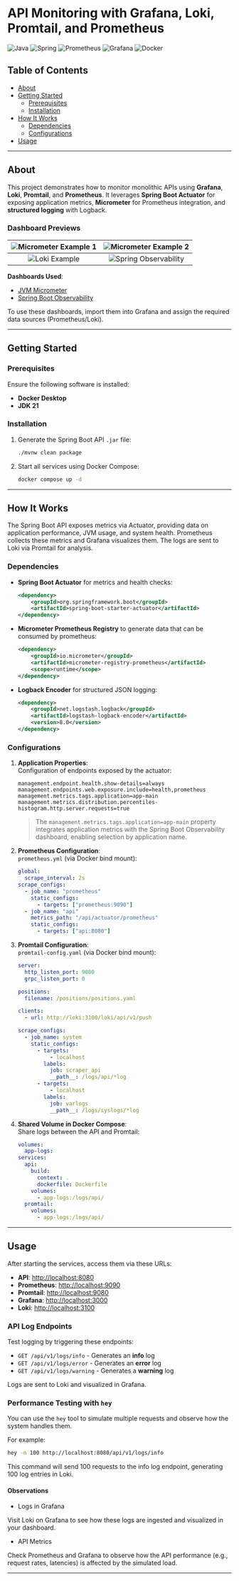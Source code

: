 # API Monitoring with Grafana, Loki, Promtail, and Prometheus

![Java](https://img.shields.io/badge/java-%23ED8B00.svg?style=for-the-badge&logo=openjdk&logoColor=white)
![Spring](https://img.shields.io/badge/spring-%236DB33F.svg?style=for-the-badge&logo=spring&logoColor=white)
![Prometheus](https://img.shields.io/badge/Prometheus-E6522C?style=for-the-badge&logo=Prometheus&logoColor=white)
![Grafana](https://img.shields.io/badge/grafana-%23F46800.svg?style=for-the-badge&logo=grafana&logoColor=white) ![Docker](https://img.shields.io/badge/docker-%230db7ed.svg?style=for-the-badge&logo=docker&logoColor=white)

## Table of Contents

- [About](#about)
- [Getting Started](#getting-started)
  - [Prerequisites](#prerequisites)
  - [Installation](#installation)
- [How It Works](#how-it-works)
  - [Dependencies](#dependencies)
  - [Configurations](#configurations)
- [Usage](#usage)

---

## About

This project demonstrates how to monitor monolithic APIs using **Grafana**, **Loki**, **Promtail**, and **Prometheus**. It leverages **Spring Boot Actuator** for exposing application metrics, **Micrometer** for Prometheus integration, and **structured logging** with Logback.

### Dashboard Previews

| ![Micrometer Example 1](img/micrometer_01.png) | ![Micrometer Example 2](img/micrometer_02.png) |
|:---------------------------------------------:|:---------------------------------------------:|
| ![Loki Example](img/loki_01.png)              | ![Spring Observability](img/spring_observability_01.png) |

**Dashboards Used**:  
- [JVM Micrometer](https://grafana.com/grafana/dashboards/4701-jvm-micrometer/)  
- [Spring Boot Observability](https://grafana.com/grafana/dashboards/17175-spring-boot-observability/)  

To use these dashboards, import them into Grafana and assign the required data sources (Prometheus/Loki).

---

## Getting Started

### Prerequisites

Ensure the following software is installed:

- **Docker Desktop**  
- **JDK 21**

### Installation

1. Generate the Spring Boot API `.jar` file:
   ```bash
   ./mvnw clean package
   ```

2. Start all services using Docker Compose:
   ```bash
   docker compose up -d
   ```

---

## How It Works

The Spring Boot API exposes metrics via Actuator, providing data on application performance, JVM usage, and system health.
Prometheus collects these metrics and Grafana visualizes them. The logs are sent to Loki via Promtail for analysis.

### Dependencies

- **Spring Boot Actuator** for metrics and health checks:
  ```xml
  <dependency>
      <groupId>org.springframework.boot</groupId>
      <artifactId>spring-boot-starter-actuator</artifactId>
  </dependency>
  ```

- **Micrometer Prometheus Registry** to generate data that can be consumed by prometheus:
  ```xml
  <dependency>
      <groupId>io.micrometer</groupId>
      <artifactId>micrometer-registry-prometheus</artifactId>
      <scope>runtime</scope>
  </dependency>
  ```

- **Logback Encoder** for structured JSON logging:
  ```xml
  <dependency>
      <groupId>net.logstash.logback</groupId>
      <artifactId>logstash-logback-encoder</artifactId>
      <version>8.0</version>
  </dependency>
  ```

### Configurations

1. **Application Properties**:  
   Configuration of endpoints exposed by the actuator:
   ```properties
   management.endpoint.health.show-details=always
   management.endpoints.web.exposure.include=health,prometheus
   management.metrics.tags.application=app-main
   management.metrics.distribution.percentiles-histogram.http.server.requests=true
   ```
   > The `management.metrics.tags.application=app-main` property integrates application metrics with the Spring Boot Observability dashboard, enabling selection by application name.

2. **Prometheus Configuration**:  
   `prometheus.yml` (via Docker bind mount):
   ```yaml
   global:
     scrape_interval: 2s
   scrape_configs:
     - job_name: "prometheus"
       static_configs:
         - targets: ["prometheus:9090"]
     - job_name: "api"
       metrics_path: "/api/actuator/prometheus"
       static_configs:
         - targets: ["api:8080"]
   ```

3. **Promtail Configuration**:  
   `promtail-config.yaml` (via Docker bind mount):
   ```yaml
   server:
     http_listen_port: 9080
     grpc_listen_port: 0

   positions:
     filename: /positions/positions.yaml

   clients:
     - url: http://loki:3100/loki/api/v1/push

   scrape_configs:
     - job_name: system
       static_configs:
         - targets: 
             - localhost
           labels:
             job: scraper_api
             __path__: /logs/api/*log
         - targets: 
             - localhost
           labels:
             job: varlogs
             __path__: /logs/syslogs/*log
   ```

4. **Shared Volume in Docker Compose**:  
   Share logs between the API and Promtail:
   ```yaml
   volumes:
     app-logs:
   services:
     api:
       build:
         context: .
         dockerfile: Dockerfile
       volumes:
         - app-logs:/logs/api/
     promtail:
       volumes:
         - app-logs:/logs/api/
   ```

---

## Usage

After starting the services, access them via these URLs:

- **API**: [http://localhost:8080](http://localhost:8080)  
- **Prometheus**: [http://localhost:9090](http://localhost:9090)  
- **Promtail**: [http://localhost:9080](http://localhost:9080)  
- **Grafana**: [http://localhost:3000](http://localhost:3000)  
- **Loki**: [http://localhost:3100](http://localhost:3100)  

### API Log Endpoints

Test logging by triggering these endpoints:

- `GET /api/v1/logs/info` - Generates an **info** log  
- `GET /api/v1/logs/error` - Generates an **error** log  
- `GET /api/v1/logs/warning` - Generates a **warning** log  

Logs are sent to Loki and visualized in Grafana.

### Performance Testing with `hey`

You can use the `hey` tool to simulate multiple requests and observe how the system handles them.

For example:

```bash
hey -n 100 http://localhost:8080/api/v1/logs/info
```
This command will send 100 requests to the info log endpoint, generating 100 log entries in Loki.

#### Observations

- Logs in Grafana

Visit Loki on Grafana to see how these logs are ingested and visualized in your dashboard.

- API Metrics

Check Prometheus and Grafana to observe how the API performance (e.g., request rates, latencies) is affected by the simulated load.


---
